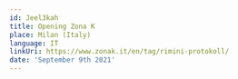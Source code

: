 ```yaml
---
id: Jeel3kah
title: Opening Zona K
place: Milan (Italy)
language: IT
linkUri: https://www.zonak.it/en/tag/rimini-protokoll/
date: 'September 9th 2021'
---
```


